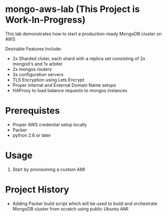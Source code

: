 # mongo-aws-lab (This Project is Work-In-Progress)
This lab demonstrates how to start a production-ready MongoDB cluster on AWS

Desirable Features Include:
 - 2x Sharded cluter, each shard with a replica set consisting of 2x mongod's and 1x arbiter
 - 2x mongos routers
 - 3x configuration servers
 - TLS Encryption using Lets Encrypt
 - Proper internal and External Domain Name setups
 - HAProxy to load balance requests to mongos instances

# Prerequistes
- Proper AWS credential setup locally
- Packer
- python 2.6 or later

# Usage
1. Start by provisioning a custom AMI

 
# Project History
- Adding Packer build script which will be used to build and orchestrate MongoDB cluster from scratch using public Ubuntu AMI
